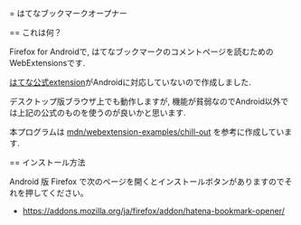 = はてなブックマークオープナー

== これは何？

Firefox for Androidで, はてなブックマークのコメントページを読むためのWebExtensionsです.

[はてな公式extension](https://github.com/hatena/hatena-bookmark-googlechrome-extension)がAndroidに対応していないので作成しました.

デスクトップ版ブラウザ上でも動作しますが, 機能が貧弱なのでAndroid以外では上記の公式のものを使うのが良いかと思います.

本プログラムは [mdn/webextension-examples/chill-out](https://github.com/mdn/webextensions-examples/tree/master/chill-out) を参考に作成しています.


== インストール方法

Android 版 Firefox で次のページを開くとインストールボタンがありますのでそれを押してください。

* https://addons.mozilla.org/ja/firefox/addon/hatena-bookmark-opener/
